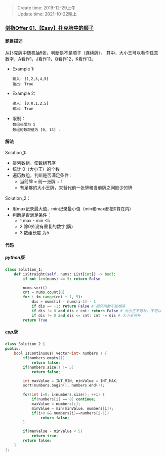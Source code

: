 > Create time: 2019-12-29上午  
> Update time: 2021-10-22晚上

### [剑指Offer 61.【Easy】扑克牌中的顺子](https://leetcode-cn.com/problems/bu-ke-pai-zhong-de-shun-zi-lcof/)

#### 题目描述
从扑克牌中随机抽5张，判断是不是顺子（连续牌）。
其中，大小王可以看作任意数字，A看作1，J看作11，Q看作12，K看作13。

- Example 1:
    ```
    输入: [1,2,3,4,5]
    输出: True
    ```  
- Example 2:
    ```
    输入: [0,0,1,2,5]
    输出: True
    ```  

- 限制：  
    `数组长度为 5 `  
    `数组的数取值为 [0, 13] .`  

#### 解法
Solution_1:
- 排列数组，使数组有序
- 统计 0（大小王）的个数
- 遍历数组，判断是否满足条件：
  - 当前牌 = 前一张牌 + 1
  - 有足够的大小王牌，来替代前一张牌和当前牌之间缺少的牌

Solution_2：
- 用max记录最大值，min记录最小值（min和max都把0算在内）
- 判断是否满足条件：
  - 1 max - min <5
  - 2 除0外没有重复的数字(牌)
  - 3 数组长度 为5

#### 代码
##### python版
```python
class Solution_1:
    def isStraight(self, nums: List[int]) -> bool:
        if not len(nums) == 5: return False

        nums.sort()
        cnt = nums.count(0)
        for i in range(cnt + 1, 5):
            dis = nums[i] - nums[i-1] - 1
            if dis == -1: return False # 相邻两数不能相等
            if dis != 0 and dis > cnt: return False # 大小王不可补，不可以
            if dis != 0 and dis <= cnt: cnt -= dis # 大小王可补
        return True
```

##### cpp版
```cpp
class Solution_2 {
public:
    bool IsContinuous( vector<int> numbers ) {
        if(numbers.empty())
            return false;
        if(numbers.size() != 5)
            return false;

        int maxValue = INT_MIN, minValue = INT_MAX;
        sort(numbers.begin(), numbers.end());
        
        for(int i=0; i<numbers.size(); ++i) {
            if(numbers[i] == 0) continue;
            maxValue = numbers[i];
            minValue = min(minValue, numbers[i]);
            if(i>0 && numbers[i]==numbers[i-1])
                return false;
        }

        if(maxValue - minValue < 5)
            return true;
        return false;
    }
};
```